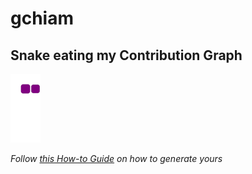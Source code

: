 # gchiam

## Snake eating my Contribution Graph
![Snake eating my Contriubution Graph](https://raw.githubusercontent.com/gchiam/gchiam/output/github-contribution-grid-snake.gif)

_Follow [this How-to Guide](https://github.com/marketplace/actions/generate-snake-game-from-github-contribution-grid) on how to generate yours_
